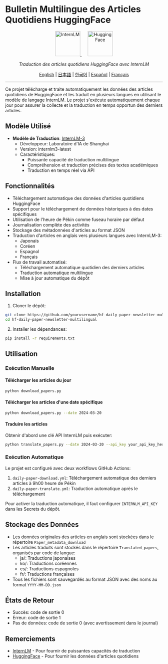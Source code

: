 # Bulletin Multilingue des Articles Quotidiens HuggingFace

<div align="center">
  <a href="https://internlm.org/">
    <img src="https://internlm.org/assets/logo-a0611363.svg" alt="InternLM" height="80"/>
  </a>
  &nbsp;&nbsp;&nbsp;&nbsp;
  <a href="https://huggingface.co/">
    <img src="https://huggingface.co/front/assets/huggingface_logo.svg" alt="HuggingFace" height="80"/>
  </a>
</div>

<p align="center">
  <em>Traduction des articles quotidiens HuggingFace avec InternLM</em>
</p>

<div align="center">

[English](README.md) | [日本語](README_JA.md) | [한국어](README_KO.md) | [Español](README_ES.md) | [Français](README_FR.md)

</div>

---

Ce projet télécharge et traite automatiquement les données des articles quotidiens de HuggingFace et les traduit en plusieurs langues en utilisant le modèle de langage InternLM. Le projet s'exécute automatiquement chaque jour pour assurer la collecte et la traduction en temps opportun des derniers articles.

## Modèle Utilisé

- **Modèle de Traduction**: [InternLM-3](https://internlm.org/)
  - Développeur: Laboratoire d'IA de Shanghai
  - Version: internlm3-latest
  - Caractéristiques:
    - Puissante capacité de traduction multilingue
    - Compréhension et traduction précises des textes académiques
    - Traduction en temps réel via API

## Fonctionnalités

- Téléchargement automatique des données d'articles quotidiens HuggingFace
- Support pour le téléchargement de données historiques à des dates spécifiques
- Utilisation de l'heure de Pékin comme fuseau horaire par défaut
- Journalisation complète des activités
- Stockage des métadonnées d'articles au format JSON
- Traduction d'articles en anglais vers plusieurs langues avec InternLM-3:
  - Japonais
  - Coréen
  - Espagnol
  - Français
- Flux de travail automatisé:
  - Téléchargement automatique quotidien des derniers articles
  - Traduction automatique multilingue
  - Mise à jour automatique du dépôt

## Installation

1. Cloner le dépôt:
```bash
git clone https://github.com/yourusername/hf-daily-paper-newsletter-multilingual.git
cd hf-daily-paper-newsletter-multilingual
```

2. Installer les dépendances:
```bash
pip install -r requirements.txt
```

## Utilisation

### Exécution Manuelle

#### Télécharger les articles du jour

```bash
python download_papers.py
```

#### Télécharger les articles d'une date spécifique

```bash
python download_papers.py --date 2024-03-20
```

#### Traduire les articles

Obtenir d'abord une clé API InternLM puis exécuter:

```bash
python translate_papers.py --date 2024-03-20 --api_key your_api_key_here
```

### Exécution Automatique

Le projet est configuré avec deux workflows GitHub Actions:

1. `daily-paper-download.yml`: Téléchargement automatique des derniers articles à 9h00 heure de Pékin
2. `daily-paper-translate.yml`: Traduction automatique après le téléchargement

Pour activer la traduction automatique, il faut configurer `INTERNLM_API_KEY` dans les Secrets du dépôt.

## Stockage des Données

- Les données originales des articles en anglais sont stockées dans le répertoire `Paper_metadata_download`
- Les articles traduits sont stockés dans le répertoire `Translated_papers`, organisés par code de langue:
  - ja/: Traductions japonaises
  - ko/: Traductions coréennes
  - es/: Traductions espagnoles
  - fr/: Traductions françaises
- Tous les fichiers sont sauvegardés au format JSON avec des noms au format `YYYY-MM-DD.json`

## États de Retour

- Succès: code de sortie 0
- Erreur: code de sortie 1
- Pas de données: code de sortie 0 (avec avertissement dans le journal)

## Remerciements

- [InternLM](https://internlm.org/) - Pour fournir de puissantes capacités de traduction
- [HuggingFace](https://huggingface.co/) - Pour fournir les données d'articles quotidiens 
